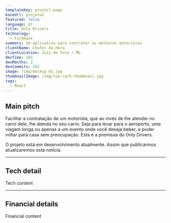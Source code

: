 ```yaml
---
templateKey: project-page
baseUrl: projetos
featured: false
language: pt
title: Only Drivers
technology:
  - Firebase
summary: Um aplicativo para contratar os melhores motoristas
clientName: Chofer da Hora
clientLocation: Juiz de Fora / MG
devTime: 183
devMonths: 2
devCommits: 202
image: /img/mockup_01.jpg
thumbnailImage: /img/low-carb-thumbnail.jpg
tags:
  - React
---
```

## Main pitch

Facilitar a contratação de um motorista, que ao invés de lhe atender no carro dele, lhe atenda no seu carro. Seja para levar para o aeroporto, uma viagem longa ou apenas a um evento onde você deseja beber, e poder voltar para casa sem preocupação. Esta é a premissa do Only Drivers.

O projeto está em desenvolvimento atualmente. Assim que publicarmos atualizaremos esta notícia.

---

## Tech detail

Tech content

---

## Financial details

Financial content
